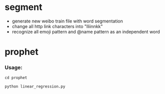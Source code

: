 # segment
* generate new weibo train file with word segmentation
* change all http link characters into "lliinnkk"
* recognize all emoji pattern and @name pattern as an independent word


# prophet
### Usage:
`cd prophet`

`python linear_regression.py`

